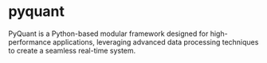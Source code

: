 # pyquant
PyQuant is a Python-based modular framework designed for high-performance applications, leveraging advanced data processing techniques to create a seamless real-time system.
